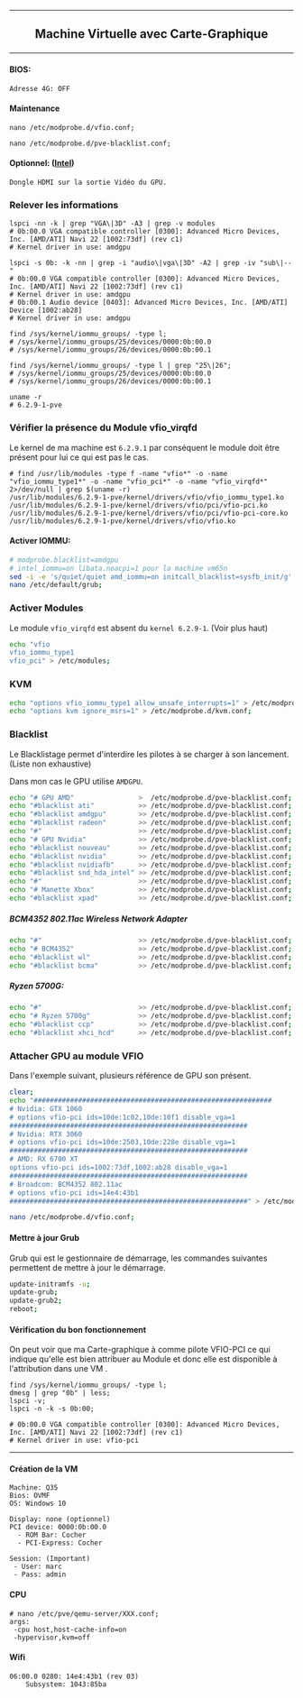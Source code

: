 ----------------------------------------------------------------------------------------------------------------------------------------------------------------
## <p align='center'> Machine Virtuelle avec Carte-Graphique </p>
----------------------------------------------------------------------------------------------------------------------------------------------------------------

#### BIOS:
```
Adresse 4G: OFF
```

#### Maintenance
```
nano /etc/modprobe.d/vfio.conf;
```
```
nano /etc/modprobe.d/pve-blacklist.conf;
```


#### Optionnel: ([Intel](https://github.com/intel/nemu/wiki/Testing-VFIO-with-GPU))
```
Dongle HDMI sur la sortie Vidéo du GPU.
```

### Relever les informations
```
lspci -nn -k | grep "VGA\|3D" -A3 | grep -v modules
# 0b:00.0 VGA compatible controller [0300]: Advanced Micro Devices, Inc. [AMD/ATI] Navi 22 [1002:73df] (rev c1)
# Kernel driver in use: amdgpu

lspci -s 0b: -k -nn | grep -i "audio\|vga\|3D" -A2 | grep -iv "sub\|--"
# 0b:00.0 VGA compatible controller [0300]: Advanced Micro Devices, Inc. [AMD/ATI] Navi 22 [1002:73df] (rev c1)
# Kernel driver in use: amdgpu
# 0b:00.1 Audio device [0403]: Advanced Micro Devices, Inc. [AMD/ATI] Device [1002:ab28]
# Kernel driver in use: amdgpu

find /sys/kernel/iommu_groups/ -type l;
# /sys/kernel/iommu_groups/25/devices/0000:0b:00.0
# /sys/kernel/iommu_groups/26/devices/0000:0b:00.1

find /sys/kernel/iommu_groups/ -type l | grep "25\|26";
# /sys/kernel/iommu_groups/25/devices/0000:0b:00.0
# /sys/kernel/iommu_groups/26/devices/0000:0b:00.1

uname -r
# 6.2.9-1-pve
```

### Vérifier la présence du Module vfio_virqfd
Le kernel de ma machine est `6.2.9.1` par conséquent le module doit être présent pour lui ce qui est pas le cas.
```
# find /usr/lib/modules -type f -name "vfio*" -o -name "vfio_iommu_type1*" -o -name "vfio_pci*" -o -name "vfio_virqfd*" 2>/dev/null | grep $(uname -r)
/usr/lib/modules/6.2.9-1-pve/kernel/drivers/vfio/vfio_iommu_type1.ko
/usr/lib/modules/6.2.9-1-pve/kernel/drivers/vfio/pci/vfio-pci.ko
/usr/lib/modules/6.2.9-1-pve/kernel/drivers/vfio/pci/vfio-pci-core.ko
/usr/lib/modules/6.2.9-1-pve/kernel/drivers/vfio/vfio.ko
```


#### Activer IOMMU:
```bash
# modprobe.blacklist=amdgpu
# intel_iommu=on libata.noacpi=1 pour la machine vm65n
sed -i -e 's/quiet/quiet amd_iommu=on initcall_blacklist=sysfb_init/g' /etc/default/grub;
nano /etc/default/grub;
```


### Activer Modules
Le module `vfio_virqfd` est absent du `kernel 6.2.9-1`. (Voir plus haut)
```bash
echo "vfio
vfio_iommu_type1
vfio_pci" > /etc/modules;
```

### KVM
```bash
echo "options vfio_iommu_type1 allow_unsafe_interrupts=1" > /etc/modprobe.d/iommu_unsafe_interrupts.conf;
echo "options kvm ignore_msrs=1" > /etc/modprobe.d/kvm.conf;
```

### Blacklist
Le Blacklistage permet d'interdire les pilotes à se charger à son lancement. (Liste non exhaustive)

Dans mon cas le GPU utilise `AMDGPU`.
```bash
echo "# GPU AMD"                >  /etc/modprobe.d/pve-blacklist.conf;
echo "#blacklist ati"           >> /etc/modprobe.d/pve-blacklist.conf;
echo "#blacklist amdgpu"        >> /etc/modprobe.d/pve-blacklist.conf;
echo "#blacklist radeon"        >> /etc/modprobe.d/pve-blacklist.conf;
echo "#"                        >> /etc/modprobe.d/pve-blacklist.conf;
echo "# GPU Nvidia"             >> /etc/modprobe.d/pve-blacklist.conf;
echo "#blacklist nouveau"       >> /etc/modprobe.d/pve-blacklist.conf;
echo "#blacklist nvidia"        >> /etc/modprobe.d/pve-blacklist.conf;
echo "#blacklist nvidiafb"      >> /etc/modprobe.d/pve-blacklist.conf;
echo "#blacklist snd_hda_intel" >> /etc/modprobe.d/pve-blacklist.conf;
echo "#"                        >> /etc/modprobe.d/pve-blacklist.conf;
echo "# Manette Xbox"           >> /etc/modprobe.d/pve-blacklist.conf;
echo "#blacklist xpad"          >> /etc/modprobe.d/pve-blacklist.conf;
```

##### BCM4352 802.11ac Wireless Network Adapter
```bash
echo "#"                        >> /etc/modprobe.d/pve-blacklist.conf;
echo "# BCM4352"                >> /etc/modprobe.d/pve-blacklist.conf;
echo "#blacklist wl"            >> /etc/modprobe.d/pve-blacklist.conf;
echo "#blacklist bcma"          >> /etc/modprobe.d/pve-blacklist.conf;
```

##### Ryzen 5700G:
```bash
echo "#"                        >> /etc/modprobe.d/pve-blacklist.conf;
echo "# Ryzen 5700g"            >> /etc/modprobe.d/pve-blacklist.conf;
echo "#blacklist ccp"           >> /etc/modprobe.d/pve-blacklist.conf;
echo "#blacklist xhci_hcd"      >> /etc/modprobe.d/pve-blacklist.conf;
```

### Attacher GPU au module VFIO
Dans l'exemple suivant, plusieurs référence de GPU son présent.
```bash
clear;
echo "###########################################################
# Nvidia: GTX 1060
# options vfio-pci ids=10de:1c02,10de:10f1 disable_vga=1
###########################################################
# Nvidia: RTX 3060
# options vfio-pci ids=10de:2503,10de:228e disable_vga=1
###########################################################
# AMD: RX 6700 XT
options vfio-pci ids=1002:73df,1002:ab28 disable_vga=1
###########################################################
# Broadcom: BCM4352 802.11ac
# options vfio-pci ids=14e4:43b1
###########################################################" > /etc/modprobe.d/vfio.conf;

nano /etc/modprobe.d/vfio.conf;
```

#### Mettre à jour Grub
Grub qui est le gestionnaire de démarrage, les commandes suivantes permettent de mettre à jour le démarrage.
````bash
update-initramfs -u;
update-grub;
update-grub2;
reboot;
````


#### Vérification du bon fonctionnement
On peut voir que ma Carte-graphique à comme pilote VFIO-PCI ce qui indique qu'elle est bien attribuer au Module et donc elle est disponible à l'attribution dans une VM .
```
find /sys/kernel/iommu_groups/ -type l;
dmesg | grep "0b" | less;
lspci -v;
lspci -n -k -s 0b:00;

# 0b:00.0 VGA compatible controller [0300]: Advanced Micro Devices, Inc. [AMD/ATI] Navi 22 [1002:73df] (rev c1)
# Kernel driver in use: vfio-pci
```


------------------------------------------------------------------------------------------------------------------------------------------------------------

#### Création de la VM
```
Machine: Q35
Bios: OVMF
OS: Windows 10

Display: none (optionnel)
PCI device: 0000:0b:00.0
  - ROM Bar: Cocher
  - PCI-Express: Cocher

Session: (Important)
 - User: marc
 - Pass: admin
```

#### CPU
```
# nano /etc/pve/qemu-server/XXX.conf;
args: 
 -cpu host,host-cache-info=on
 -hypervisor,kvm=off
```

#### Wifi
```
06:00.0 0280: 14e4:43b1 (rev 03)
	Subsystem: 1043:85ba
```
